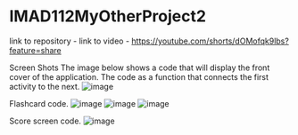 # IMAD112MyOtherProject2
link to repository - 
link to video - https://youtube.com/shorts/dOMofqk9lbs?feature=share

Screen Shots
The image below shows a code that will display the front cover of the application. The code as a function that connects the first activity to the next.
![image](https://github.com/user-attachments/assets/8adfe97d-78e0-4059-8406-40bb767e3a1d)

Flashcard code.
![image](https://github.com/user-attachments/assets/602a0d8b-9b50-42a1-b604-a57235a00a5e)
![image](https://github.com/user-attachments/assets/9079fa6c-2de8-4fb6-b57d-4cea1c3a647b)
![image](https://github.com/user-attachments/assets/542985c8-bdbd-411b-a2fe-0956aad01463)

Score screen code.
![image](https://github.com/user-attachments/assets/71a8f367-956c-40cd-9fdd-a497d9058a03)






